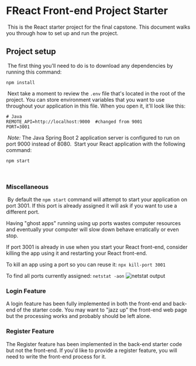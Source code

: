 # FReact Front-end Project Starter
​
This is the React starter project for the final capstone. This document walks you through how to set up and run the project. 
​
## Project setup
​
The first thing you'll need to do is to download any dependencies by running this command:
​
```
npm install
```
​
Next take a moment to review the `.env` file that's located in the root of the project. You can store environment variables that you want to use throughout your application in this file. When you open it, it'll look like this:
​
```
# Java
REMOTE_API=http://localhost:9000  #changed from 9001
PORT=3001
```
​
*Note:* The Java Spring Boot 2 application server is configured to run on port 9000 instead of 8080.
​
Start your React application with the following command:
​
```
npm start
```
​
### Miscellaneous
​
By default the `npm start` command will attempt to start your application on port 3001.  If this port is already assigned it will ask if you want to use a different port.

Having "ghost apps" running using up ports wastes computer resources and eventually your computer will slow down behave erratically or even stop.

If port 3001 is already in use when you start your React front-end, consider killing the app using it and restarting your React front-end.

To kill an app using a  port so you can reuse it: `npx kill-port 3001`

To find all ports currently assigned: `netstat -aon` 
![netstat output](..\images4mdFiles\netstat-aon-command-output.png)

### Login Feature

A login feature has been fully implemented in both the front-end and back-end of the starter code.  You may want to "jazz up" the front-end web page but the processing works and probably should be left alone.

### Register Feature

The Register feature has been implemented in the back-end starter code but not the front-end.  If you'd like to provide a register feature, you will need to write the front-end process for it.

